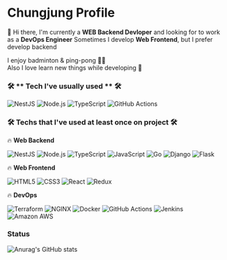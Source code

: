 # Chungjung Profile

👋 Hi there, I'm currently a **WEB Backend Devloper** and looking for to work as a **DevOps Engineer** 
Sometimes I develop **Web Frontend**, but I prefer develop backend 

I enjoy badminton & ping-pong :tennis::tennis:  
Also I love learn new things while developing :sparkling_heart:



### 🛠 ** Tech I've usually used ** 🛠

<img alt="NestJS" src ="https://img.shields.io/badge/NestJS-E0234E.svg?&style=flat&logo=NestJS&logoColor=white"/> <img alt="Node.js" src ="https://img.shields.io/badge/Node.js-339933.svg?&style=flat&logo=Node.js&logoColor=white"/> <img alt="TypeScript" src ="https://img.shields.io/badge/TypeScript-3178C6.svg?&style=flat&logo=TypeScript&logoColor=white"/> <img alt="GitHub Actions" src ="https://img.shields.io/badge/GitHub Actions-2088FF.svg?&style=flat&logo=GitHub Actions&logoColor=white"/> 

### 🛠 **Techs that I've used at least once on project** 🛠
:fire: **Web Backend**  


<img alt="NestJS" src ="https://img.shields.io/badge/NestJS-E0234E.svg?&style=flat&logo=NestJS&logoColor=white"/> <img alt="Node.js" src ="https://img.shields.io/badge/Node.js-339933.svg?&style=flat&logo=Node.js&logoColor=white"/> <img alt="TypeScript" src ="https://img.shields.io/badge/TypeScript-3178C6.svg?&style=flat&logo=TypeScript&logoColor=white"/> <img alt="JavaScript" src ="https://img.shields.io/badge/JavaScript-F7DF1E.svg?&style=flat&logo=JavaScript&logoColor=white"/> <img alt="Go" src ="https://img.shields.io/badge/Go-00ADD8.svg?&style=flat&logo=Go&logoColor=white"/> <img alt="Django" src ="https://img.shields.io/badge/Django-092E20.svg?&style=flat&logo=Django&logoColor=white"/> <img alt="Flask" src ="https://img.shields.io/badge/Flask-000000.svg?&style=flat&logo=Flask&logoColor=white"/> 



:fire: **Web Frontend** 


<img alt="HTML5" src ="https://img.shields.io/badge/HTML5-E34F26.svg?&style=flat&logo=HTML5&logoColor=white"/> <img alt="CSS3" src ="https://img.shields.io/badge/CSS3-1572B6.svg?&style=flat&logo=CSS3&logoColor=white"/> <img alt="React" src ="https://img.shields.io/badge/React-61DAFB.svg?&style=flat&logo=React&logoColor=white"/> <img alt="Redux" src ="https://img.shields.io/badge/Redux-764ABC.svg?&style=flat&logo=Redux&logoColor=white"/>



:fire: **DevOps** 


<img alt="Terraform" src ="https://img.shields.io/badge/Terraform-7B42BC.svg?&style=flat&logo=Terraform&logoColor=white"/> <img alt="NGINX" src ="https://img.shields.io/badge/NGINX-009639.svg?&style=flat&logo=NGINX&logoColor=white"/> <img alt="Docker" src ="https://img.shields.io/badge/Docker-2496ED.svg?&style=flat&logo=Docker&logoColor=white"/>  <img alt="GitHub Actions" src ="https://img.shields.io/badge/GitHub Actions-2088FF.svg?&style=flat&logo=GitHub Actions&logoColor=white"/> <img alt="Jenkins" src ="https://img.shields.io/badge/Jenkins-D24939.svg?&style=flat&logo=Jenkins&logoColor=white"/> <img alt="Amazon AWS" src ="https://img.shields.io/badge/Amazon AWS-232F3E.svg?&style=flat&logo=Amazon AWS&logoColor=white"/> 




### Status

![Anurag's GitHub stats](https://github-readme-stats.vercel.app/api?username=chungjung-d&show_icons=true&theme=flag-india)


<!--
**chungjung-d/chungjung-d** is a ✨ _special_ ✨ repository because its `README.md` (this file) appears on your GitHub profile.

Here are some ideas to get you started:

- 🔭 I’m currently working on ...
- 🌱 I’m currently learning ...
- 👯 I’m looking to collaborate on ...
- 🤔 I’m looking for help with ...
- 💬 Ask me about ...
- 📫 How to reach me: ...
- 😄 Pronouns: ...
- ⚡ Fun fact: ...
-->
